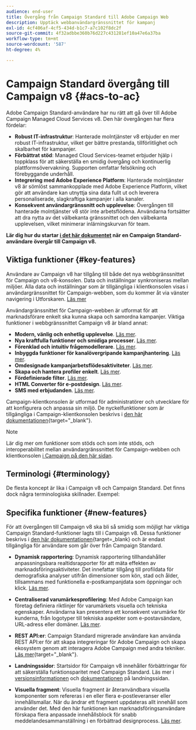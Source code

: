 ```yaml
---
audience: end-user
title: Övergång från Campaign Standard till Adobe Campaign Web
description: Upptäck webbanvändargränssnittet för kampanj
exl-id: 4cf406af-4cf5-434d-b1c7-a7c102f8dc2f
source-git-commit: 4f32adbbe360b76d227c431281ef10a47e6a37ba
workflow-type: tm+mt
source-wordcount: '587'
ht-degree: 4%

---
```


# Campaign Standard övergång till Campaign v8 {#acs-to-ac}

Adobe Campaign Standard-användare har nu rätt att gå över till Adobe Campaign Managed Cloud Services v8. Den här övergången har flera fördelar:

* **Robust IT-infrastruktur**: Hanterade molntjänster v8 erbjuder en mer robust IT-infrastruktur, vilket ger bättre prestanda, tillförlitlighet och skalbarhet för kampanjer.
* **Förbättrat stöd**: Managed Cloud Services-teamet erbjuder hjälp i toppklass för att säkerställa en smidig övergång och kontinuerlig plattformsövervakning. Supporten omfattar felsökning och förebyggande underhåll.
* **Integrering med Adobe Experience Platform**: Hanterade molntjänster v8 är sömlöst sammankopplade med Adobe Experience Platform, vilket gör att användare kan utnyttja sina data fullt ut och leverera personaliserade, slagkraftiga kampanjer i alla kanaler.
* **Konsekvent användargränssnitt och upplevelse**: Övergången till hanterade molntjänster v8 stör inte arbetsflödena. Användarna fortsätter att dra nytta av det välbekanta gränssnittet och den välbekanta upplevelsen, vilket minimerar inlärningskurvan för team.

**Lär dig hur du startar [i det här dokumentet](../../adoption/home.md) när en Campaign Standard-användare övergår till Campaign v8.**

<!--
As a Campaign Standard user, we now offer you a way to migrate to Adobe Campaign v8. You will benefit from both the new Campaign Web interface and the v8 console.
-->

## Viktiga funktioner {#key-features}

Användare av Campaign v8 har tillgång till både det nya webbgränssnittet för Campaign och v8-konsolen. Data och inställningar synkroniseras mellan miljöer. Alla data och inställningar som är tillgängliga i klientkonsolen visas i användargränssnittet för Campaign-webben, som du kommer åt via vänster navigering i Utforskaren. [Läs mer](../get-started/user-interface.md#user-interface-explorer)

Användargränssnittet för Campaign-webben är utformat för att marknadsförare enkelt ska kunna skapa och samordna kampanjer. Viktiga funktioner i webbgränssnittet Campaign v8 är bland annat:

* **Modern, vänlig och enhetlig upplevelse**. [Läs mer](../get-started/connect-to-campaign.md).
* **Nya kraftfulla funktioner och smidiga processer**. [Läs mer](../get-started/user-interface.md).
* **Förenklad och intuitiv frågemodellerare**. [Läs mer](../query/query-modeler-overview.md).
* **Inbyggda funktioner för kanalövergripande kampanjhantering**. [Läs mer](../msg/gs-messages.md).
* **Omdesignade kampanjarbetsflödesaktiviteter**. [Läs mer](../workflows/gs-workflows.md).
* **Skapa och hantera profiler enkelt**. [Läs mer](../audience/about-recipients.md).
* **Fördefinierade filter**. [Läs mer](../get-started/predefined-filters.md).
* **HTML Converter för e-postdesign**. [Läs mer](../email/existing-content.md).
* **SMS med erbjudanden**. [Läs mer](../msg/offers.md).

Campaign-klientkonsolen är utformad för administratörer och utvecklare för att konfigurera och anpassa sin miljö. De nyckelfunktioner som är tillgängliga i Campaign-klientkonsolen beskrivs i [den här dokumentationen](https://experienceleague.adobe.com/sv/docs/campaign/campaign-v8/new/whats-new){target="_blank"}.

>[!NOTE]
>
>Lär dig mer om funktioner som stöds och som inte stöds, och interoperabilitet mellan användargränssnittet för Campaign-webben och klientkonsolen [i Campaign på den här sidan](../get-started/capability-matrix.md).

## Terminologi {#terminology}

De flesta koncept är lika i Campaign v8 och Campaign Standard. Det finns dock några terminologiska skillnader. Exempel:

<!--
* Profiles are **Recipients** in the console. [Learn more](../audience/gs-audiences-recipients.md).
* Test profiles are **Seed addresses**. [Learn more](../preview-test/test-deliveries.md).
* The delivery preparation is the **Delivery analysis**. [Learn more](../monitor/prepare-send.md).
* Audiences are **Lists**. [Learn more](../audience/gs-audiences-recipients.md).
-->

<!--
* Custom resources are **Schemas**
* Messages are referred to as **Deliveries**
* Roles are configured with **Named Rights**
* Security Groups are **Operator Groups**
* Organizational units are managed through **Folder Permissions**
* Product users are **Operators** in the client console
* Delivery preparation is the **Delivery analysis** in the client console
-->

## Specifika funktioner {#new-features}

För att övergången till Campaign v8 ska bli så smidig som möjligt har viktiga Campaign Standard-funktioner lagts till i Campaign v8. Dessa funktioner beskrivs i [den här dokumentationen](https://experienceleague.adobe.com/docs/experience-cloud/campaign/campaign-standard-migration-home.html?lang=sv-SE){target=_blank} och är endast tillgängliga för användare som går över från Campaign Standard.

* **Dynamisk rapportering**: Dynamisk rapportering tillhandahåller anpassningsbara realtidsrapporter för att mäta effekten av marknadsföringsaktiviteter. Det innefattar tillgång till profildata för demografiska analyser utifrån dimensioner som kön, stad och ålder, tillsammans med funktionella e-postkampanjdata som öppningar och klick. [Läs mer](../reporting/dynamic-reporting/get-started-reporting.md).

* **Centraliserad varumärkesprofilering**: Med Adobe Campaign kan företag definiera riktlinjer för varumärkets visuella och tekniska egenskaper. Användarna kan presentera ett konsekvent varumärke för kunderna, från logotyper till tekniska aspekter som e-postavsändare, URL-adress eller domäner. [Läs mer](../administration/branding/branding-gs.md).

* **REST API:er**: Campaign Standard migrerade användare kan använda REST API:er för att skapa integreringar för Adobe Campaign och skapa ekosystem genom att interagera Adobe Campaign med andra tekniker. [Läs mer](https://experienceleague.adobe.com/docs/campaign/campaign-v8/developer/apis/get-started-apis.html){target="_blank"}.

* **Landningssidor**: Startsidor för Campaign v8 innehåller förbättringar för att säkerställa funktionsparitet med Campaign Standard. Läs mer i [versionsinformationen](../rn/release-notes.md#new-24-4) och [dokumentationen](../landing-pages/get-started-lp.md) på landningssidan.

* **Visuella fragment**: Visuella fragment är återanvändbara visuella komponenter som refereras i en eller flera e-postleveranser eller innehållsmallar. När du ändrar ett fragment uppdateras allt innehåll som använder det. Med den här funktionen kan marknadsföringsanvändare förskapa flera anpassade innehållsblock för snabb meddelandesammanställning i en förbättrad designprocess. [Läs mer](../content/use-visual-fragments.md).

<!--
* Delivery Alerting: In addition to viewing notifications directly in Campaign, Adobe Campaign also provides an email alerting system to trigger email alerts to users or external stakeholders of important system activities. Create, manage, and receive customizable alerts and dashboards to keep track of delivery successes or failures. Adobe Campaign Delivery Alerting boosts efficiency by keeping all involved Adobe Campaign users in a company automatically informed about the delivery execution status, via email and dashboard. 

* Landing Pages: Landing pages are web forms that can be used to capture information on your audiences, offer subscriptions to a service, display data and grow your database. Landing pages can also be used for acquiring or updating existing profiles, and to set up a double opt-in mechanism, allowing you to protect the platform from wrong or invalid email addresses, or spambots. [Learn more](../landing-pages/get-started-lp.md)
-->